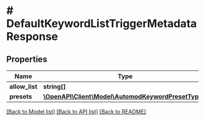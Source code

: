 # # DefaultKeywordListTriggerMetadataResponse

## Properties

Name | Type | Description | Notes
------------ | ------------- | ------------- | -------------
**allow_list** | **string[]** |  |
**presets** | [**\OpenAPI\Client\Model\AutomodKeywordPresetType[]**](AutomodKeywordPresetType.md) |  |

[[Back to Model list]](../../README.md#models) [[Back to API list]](../../README.md#endpoints) [[Back to README]](../../README.md)
